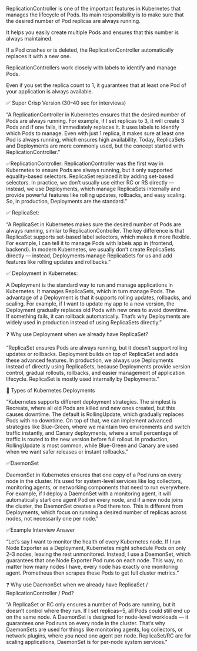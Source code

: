 ReplicationController is one of the important features in Kubernetes that manages the lifecycle of Pods. Its main responsibility is to make sure that the desired number of Pod replicas are always running.

It helps you easily create multiple Pods and ensures that this number is always maintained.

If a Pod crashes or is deleted, the ReplicationController automatically replaces it with a new one.

ReplicationControllers work closely with labels to identify and manage Pods.

Even if you set the replica count to 1, it guarantees that at least one Pod of your application is always available.

✅ Super Crisp Version (30–40 sec for interviews)

“A ReplicationController in Kubernetes ensures that the desired number of Pods are always running. For example, if I set replicas to 3, it will create 3 Pods and if one fails, it immediately replaces it. It uses labels to identify which Pods to manage. Even with just 1 replica, it makes sure at least one Pod is always running, which ensures high availability. Today, ReplicaSets and Deployments are more commonly used, but the concept started with ReplicationController.”

✅ReplicationController: 
ReplicationController was the first way in Kubernetes to ensure Pods are always running, but it only supported equality-based selectors. ReplicaSet replaced it by adding set-based selectors. In practice, we don’t usually use either RC or RS directly — instead, we use Deployments, which manage ReplicaSets internally and provide powerful features like rolling updates, rollbacks, and easy scaling. So, in production, Deployments are the standard.”


✅ ReplicaSet:

“A ReplicaSet in Kubernetes makes sure the desired number of Pods are always running, similar to ReplicationController. The key difference is that ReplicaSet supports set-based label selectors, which makes it more flexible. For example, I can tell it to manage Pods with labels app in (frontend, backend). In modern Kubernetes, we usually don’t create ReplicaSets directly — instead, Deployments manage ReplicaSets for us and add features like rolling updates and rollbacks.”


✅ Deployment in Kubernetes:

A Deployment is the standard way to run and manage applications in Kubernetes. It manages ReplicaSets, which in turn manage Pods. The advantage of a Deployment is that it supports rolling updates, rollbacks, and scaling. For example, if I want to update my app to a new version, the Deployment gradually replaces old Pods with new ones to avoid downtime. If something fails, it can rollback automatically. That’s why Deployments are widely used in production instead of using ReplicaSets 
directly.”

❓ Why use Deployment when we already have ReplicaSet?

“ReplicaSet ensures Pods are always running, but it doesn’t support rolling updates or rollbacks. Deployment builds on top of ReplicaSet and adds these advanced features. In production, we always use Deployments instead of directly using ReplicaSets, because Deployments provide version control, gradual rollouts, rollbacks, and easier management of application lifecycle. ReplicaSet is mostly used internally by Deployments.”

🚀 Types of Kubernetes Deployments

“Kubernetes supports different deployment strategies. The simplest is Recreate, where all old Pods are killed and new ones created, but this causes downtime. The default is RollingUpdate, which gradually replaces Pods with no downtime. On top of that, we can implement advanced strategies like Blue-Green, where we maintain two environments and switch traffic instantly, and Canary deployments, where a small percentage of traffic is routed to the new version before full rollout. In production, RollingUpdate is most common, while Blue-Green and Canary are used when we want safer releases or instant rollbacks.”





 ✅DaemonSet
 
DaemonSet in Kubernetes ensures that one copy of a Pod runs on every node in the cluster. It’s used for system-level services like log collectors, monitoring agents, or networking components that need to run everywhere. For example, if I deploy a DaemonSet with a monitoring agent, it will automatically start one agent Pod on every node, and if a new node joins the cluster, the DaemonSet creates a Pod there too. This is different from Deployments, which focus on running a desired number of replicas across nodes, not necessarily one per node.”

✅Example Interview Answer

“Let’s say I want to monitor the health of every Kubernetes node. If I run Node Exporter as a Deployment, Kubernetes might schedule Pods on only 2–3 nodes, leaving the rest unmonitored. Instead, I use a DaemonSet, which guarantees that one Node Exporter Pod runs on each node. This way, no matter how many nodes I have, every node has exactly one monitoring agent. Prometheus then scrapes these Pods to get full cluster metrics.”

❓ Why use DaemonSet when we already have ReplicaSet / ReplicationController / Pod?

“A ReplicaSet or RC only ensures a number of Pods are running, but it doesn’t control where they run. If I set replicas=5, all Pods could still end up on the same node. A DaemonSet is designed for node-level workloads — it guarantees one Pod runs on every node in the cluster. That’s why DaemonSets are used for things like monitoring agents, log collectors, or network plugins, where you need one agent per node. ReplicaSet/RC are for scaling applications, DaemonSet is for per-node system services.”



